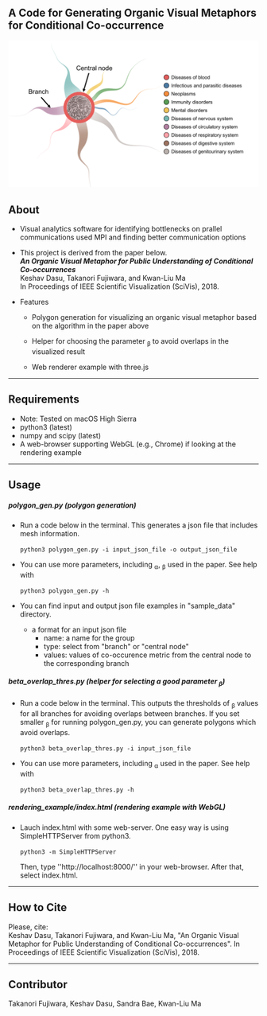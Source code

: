 ## A Code for Generating Organic Visual Metaphors for Conditional Co-occurrence

![alt text](./img/bacteria_metaphor.png)

About
-----
* Visual analytics software for identifying bottlenecks on prallel communications used MPI and finding better communication options

* This project is derived from the paper below.     
***An Organic Visual Metaphor for Public Understanding of Conditional Co-occurrences***    
Keshav Dasu, Takanori Fujiwara, and Kwan-Liu Ma    
In Proceedings of IEEE Scientific Visualization (SciVis), 2018.

* Features
  * Polygon generation for visualizing an organic visual metaphor based on the algorithm in the paper above

  * Helper for choosing the parameter <sub>&beta;</sub> to avoid overlaps in the visualized result

  * Web renderer example with three.js

******

Requirements
-----
* Note: Tested on macOS High Sierra
* python3 (latest)
* numpy and scipy (latest)
* A web-browser supporting WebGL (e.g., Chrome) if looking at the rendering example

******

Usage
-----
##### polygon_gen.py (polygon generation)

* Run a code below in the terminal. This generates a json file that includes mesh information.

  `python3 polygon_gen.py -i input_json_file -o output_json_file`

* You can use more parameters, including <sub>&alpha;</sub>, <sub>&beta;</sub> used in the paper. See help with

  `python3 polygon_gen.py -h`

* You can find input and output json file examples in "sample_data" directory.

  * a format for an input json file
     - name: a name for the group
     - type: select from "branch" or "central node"
     - values: values of co-occurence metric from the central node to the corresponding branch

##### beta_overlap_thres.py (helper for selecting a good parameter <sub>&beta;</sub>)
* Run a code below in the terminal. This outputs the thresholds of <sub>&beta;</sub> values for all branches for avoiding overlaps between branches. If you set smaller <sub>&beta;</sub> for running polygon_gen.py, you can generate polygons which avoid overlaps.

  `python3 beta_overlap_thres.py -i input_json_file`

* You can use more parameters, including <sub>&alpha;</sub> used in the paper. See help with

    `python3 beta_overlap_thres.py -h`

##### rendering_example/index.html (rendering example with WebGL)
* Lauch index.html with some web-server. One easy way is using SimpleHTTPServer from python3.

  `python3 -m SimpleHTTPServer`

  Then, type ''http://localhost:8000/'' in your web-browser. After that, select index.html.

******

## How to Cite
Please, cite:    
Keshav Dasu, Takanori Fujiwara, and Kwan-Liu Ma, "An Organic Visual Metaphor for Public Understanding of Conditional Co-occurrences". In Proceedings of IEEE Scientific Visualization (SciVis), 2018.

******

## Contributor
Takanori Fujiwara, Keshav Dasu, Sandra Bae, Kwan-Liu Ma
